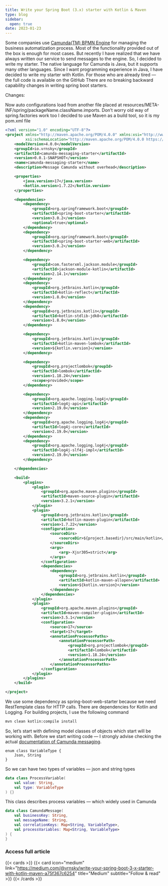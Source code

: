 ```yaml
---
title: Write your Spring Boot (3.x) starter with Kotlin & Maven
type: blog
sidebar:
  open: true
date: 2023-01-23
---
```


Some companies use [Camunda(TM) BPMN Engine](https://camunda.com/) for managing the business automatization process. Most of the functionality provided out of the box is enough for most cases. But recently I have realized that we have always written our service to send messages to the engine.
So, I decided to write my starter. The native language for Camunda is Java, but it supports many other languages. Since I want programming experience in Java, I have decided to write my starter with Kotlin.
For those who are already tired — the full code is available on the GitHub
There are no breaking backward capability changes in writing spring boot starters.

Changes:

Now auto configurations load from another file placed at resources/META-INF/spring/packageName.className.imports. Don’t worry old way of spring.factories work too
I decided to use Maven as a build tool, so it is my pom.xml file

```xml {filname="pom.xml"}
<?xml version="1.0" encoding="UTF-8"?>
<project xmlns="http://maven.apache.org/POM/4.0.0" xmlns:xsi="http://www.w3.org/2001/XMLSchema-instance"
         xsi:schemaLocation="http://maven.apache.org/POM/4.0.0 https://maven.apache.org/xsd/maven-4.0.0.xsd">
    <modelVersion>4.0.0</modelVersion>
    <groupId>io.vrnsky</groupId>
    <artifactId>camunda-messaging-starter</artifactId>
    <version>0.0.1-SNAPSHOT</version>
    <name>camunda-messaging-starter</name>
    <description>Message Camunda without overhead</description>

    <properties>
        <java.version>17</java.version>
        <kotlin.version>1.7.22</kotlin.version>
    </properties>

    <dependencies>
        <dependency>
            <groupId>org.springframework.boot</groupId>
            <artifactId>spring-boot-starter</artifactId>
            <version>3.0.2</version>
            <optional>true</optional>
        </dependency>
        <dependency>
            <groupId>org.springframework.boot</groupId>
            <artifactId>spring-boot-starter-web</artifactId>
            <version>3.0.2</version>
        </dependency>

        <dependency>
            <groupId>com.fasterxml.jackson.module</groupId>
            <artifactId>jackson-module-kotlin</artifactId>
            <version>2.14.1</version>
        </dependency>
        <dependency>
            <groupId>org.jetbrains.kotlin</groupId>
            <artifactId>kotlin-reflect</artifactId>
            <version>1.8.0</version>
        </dependency>
        <dependency>
            <groupId>org.jetbrains.kotlin</groupId>
            <artifactId>kotlin-stdlib-jdk8</artifactId>
            <version>1.8.0</version>
        </dependency>

        <dependency>
            <groupId>org.jetbrains.kotlin</groupId>
            <artifactId>kotlin-maven-lombok</artifactId>
            <version>${kotlin.version}</version>
        </dependency>

        <dependency>
            <groupId>org.projectlombok</groupId>
            <artifactId>lombok</artifactId>
            <version>1.18.24</version>
            <scope>provided</scope>
        </dependency>

        <dependency>
            <groupId>org.apache.logging.log4j</groupId>
            <artifactId>log4j-api</artifactId>
            <version>2.19.0</version>
        </dependency>
        <dependency>
            <groupId>org.apache.logging.log4j</groupId>
            <artifactId>log4j-core</artifactId>
            <version>2.19.0</version>
        </dependency>
        <dependency>
            <groupId>org.apache.logging.log4j</groupId>
            <artifactId>log4j-slf4j-impl</artifactId>
            <version>2.19.0</version>
        </dependency>

    </dependencies>

    <build>
        <plugins>
            <plugin>
                <groupId>org.apache.maven.plugins</groupId>
                <artifactId>maven-source-plugin</artifactId>
                <version>3.2.1</version>
            </plugin>
            <plugin>
                <groupId>org.jetbrains.kotlin</groupId>
                <artifactId>kotlin-maven-plugin</artifactId>
                <version>1.7.22</version>
                <configuration>
                    <sourceDirs>
                        <sourceDir>${project.basedir}/src/main/kotlin</sourceDir>
                    </sourceDirs>
                    <args>
                        <arg>-Xjsr305=strict</arg>
                    </args>
                </configuration>
                <dependencies>
                    <dependency>
                        <groupId>org.jetbrains.kotlin</groupId>
                        <artifactId>kotlin-maven-allopen</artifactId>
                        <version>${kotlin.version}</version>
                    </dependency>
                </dependencies>
            </plugin>
            <plugin>
                <groupId>org.apache.maven.plugins</groupId>
                <artifactId>maven-compiler-plugin</artifactId>
                <version>3.5.1</version>
                <configuration>
                    <source>17</source>
                    <target>17</target>
                    <annotationProcessorPaths>
                        <annotationProcessorPath>
                            <groupId>org.projectlombok</groupId>
                            <artifactId>lombok</artifactId>
                            <version>1.18.24</version>
                        </annotationProcessorPath>
                    </annotationProcessorPaths>
                </configuration>
            </plugin>
        </plugins>
    </build>

</project>
```
We use some dependency as spring-boot-web-starter because we need RestTemplate class for HTTP calls. There are dependencies for Kotlin and Logging. 
For building projects, I use the following command

```bash
mvn clean kotlin:compile install
```

So, let’s start with defining model classes of objects which start will be working with. 
Before we start writing code — I strongly advise checking the actual [documentation of Camunda messaging](https://docs.camunda.org/manual/7.16/reference/rest/message/post-message/).

```kolin
enum class VariableType {
    Json, String
}
```

So we can have two types of variables — json and string types

```kotlin
data class ProcessVariable(
    val value: String,
    val type: VariableType
) {}
```
This class describes process variables — which widely used in Camunda

```kotlin
data class CamundaMessage(
    val businessKey: String,
    val messageName: String,
    val correlationKeys: Map<String, VariableType>,
    val processVariables: Map<String, VariableType>
) {
}
```

### Access full article
{{< cards >}}
{{< card icon="medium" link="https://medium.com/@vrnsky/write-your-spring-boot-3-x-starter-with-kotlin-maven-a75f367c6254" title="Medium" subtitle="Follow & read" >}}
{{< /cards >}}
